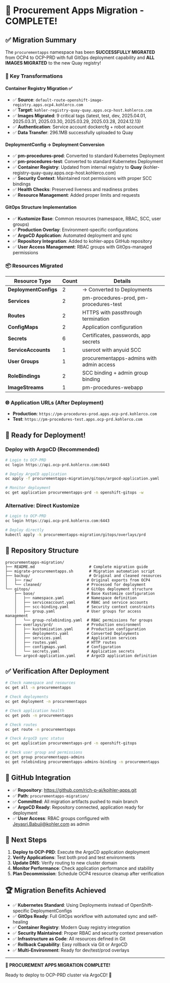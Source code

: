 # 🎉 Procurement Apps Migration - COMPLETE!

## ✅ Migration Summary

The `procurementapps` namespace has been **SUCCESSFULLY MIGRATED** from OCP4 to OCP-PRD with full GitOps deployment capability and **ALL IMAGES MIGRATED** to the new Quay registry!

### 🔄 Key Transformations

#### **Container Registry Migration** ✅
- ✅ **Source**: `default-route-openshift-image-registry.apps.ocp4.kohlerco.com` 
- ✅ **Target**: `kohler-registry-quay-quay.apps.ocp-host.kohlerco.com`
- ✅ **Images Migrated**: 9 critical tags (latest, test, dev, 2025.04.01, 2025.03.31, 2025.03.30, 2025.03.29, 2025.03.28, 2024.12.13)
- ✅ **Authentication**: Service account dockercfg + robot account
- ✅ **Data Transfer**: 296.1MB successfully uploaded to Quay

#### **DeploymentConfig → Deployment Conversion**
- ✅ **pm-procedures-prod**: Converted to standard Kubernetes Deployment
- ✅ **pm-procedures-test**: Converted to standard Kubernetes Deployment
- ✅ **Container Registry**: Updated from internal registry to **Quay** (kohler-registry-quay-quay.apps.ocp-host.kohlerco.com)
- ✅ **Security Context**: Maintained root permissions with proper SCC bindings
- ✅ **Health Checks**: Preserved liveness and readiness probes
- ✅ **Resource Management**: Added proper limits and requests

#### **GitOps Structure Implementation**
- ✅ **Kustomize Base**: Common resources (namespace, RBAC, SCC, user groups)
- ✅ **Production Overlay**: Environment-specific configurations
- ✅ **ArgoCD Application**: Automated deployment and sync
- ✅ **Repository Integration**: Added to kohler-apps GitHub repository
- ✅ **User Access Management**: RBAC groups with GitOps-managed permissions

### 📦 Resources Migrated

| Resource Type | Count | Details |
|---------------|-------|---------|
| **DeploymentConfigs** | 2 | → Converted to Deployments |
| **Services** | 2 | pm-procedures-prod, pm-procedures-test |
| **Routes** | 2 | HTTPS with passthrough termination |
| **ConfigMaps** | 2 | Application configuration |
| **Secrets** | 6 | Certificates, passwords, app secrets |
| **ServiceAccounts** | 1 | useroot with anyuid SCC |
| **User Groups** | 1 | procurementapps-admins with admin access |
| **RoleBindings** | 2 | SCC binding + admin group binding |
| **ImageStreams** | 1 | pm-procedures-webapp |

### 🌐 Application URLs (After Deployment)
- **Production**: `https://pm-procedures-prod.apps.ocp-prd.kohlerco.com`
- **Test**: `https://pm-procedures-test.apps.ocp-prd.kohlerco.com`

## 🚀 Ready for Deployment!

### **Deploy with ArgoCD (Recommended)**
```bash
# Login to OCP-PRD
oc login https://api.ocp-prd.kohlerco.com:6443

# Deploy ArgoCD application
oc apply -f procurementapps-migration/gitops/argocd-application.yaml

# Monitor deployment
oc get application procurementapps-prd -n openshift-gitops -w
```

### **Alternative: Direct Kustomize**
```bash
# Login to OCP-PRD
oc login https://api.ocp-prd.kohlerco.com:6443

# Deploy directly
kubectl apply -k procurementapps-migration/gitops/overlays/prd
```

## 📁 Repository Structure

```
procurementapps-migration/
├── README.md                        # Complete migration guide
├── migrate-procurementapps.sh       # Migration automation script
├── backup/                          # Original and cleaned resources
│   ├── raw/                        # Original exports from OCP4
│   └── cleaned/                    # Processed for deployment
└── gitops/                         # GitOps deployment structure
    ├── base/                       # Base Kustomize configuration
    │   ├── namespace.yaml          # Namespace definition
    │   ├── serviceaccount.yaml     # RBAC and service accounts
    │   ├── scc-binding.yaml        # Security context constraints
    │   ├── group.yaml              # User groups for access management
    │   └── group-rolebinding.yaml  # RBAC permissions for groups
    ├── overlays/prd/               # Production environment
    │   ├── kustomization.yaml      # Production configuration
    │   ├── deployments.yaml        # Converted Deployments
    │   ├── services.yaml           # Application services
    │   ├── routes.yaml             # HTTP routes
    │   ├── configmaps.yaml         # Configuration
    │   └── secrets.yaml            # Application secrets
    └── argocd-application.yaml     # ArgoCD application definition
```

## ✅ Verification After Deployment

```bash
# Check namespace and resources
oc get all -n procurementapps

# Check deployments
oc get deployment -n procurementapps

# Check application health
oc get pods -n procurementapps

# Check routes
oc get route -n procurementapps

# Check ArgoCD sync status
oc get application procurementapps-prd -n openshift-gitops

# Check user group and permissions
oc get group procurementapps-admins
oc get rolebinding procurementapps-admins-binding -n procurementapps
```

## 🔗 GitHub Integration

- ✅ **Repository**: https://github.com/rich-p-ai/koihler-apps.git
- ✅ **Path**: `procurementapps-migration/`
- ✅ **Committed**: All migration artifacts pushed to main branch
- ✅ **ArgoCD Ready**: Repository connected, application ready for deployment
- ✅ **User Access**: RBAC groups configured with Jeyasri.Babuji@kohler.com as admin

## 🎯 Next Steps

1. **Deploy to OCP-PRD**: Execute the ArgoCD application deployment
2. **Verify Applications**: Test both prod and test environments
3. **Update DNS**: Verify routing to new cluster domain
4. **Monitor Performance**: Check application performance and stability
5. **Plan Decommission**: Schedule OCP4 resource cleanup after verification

## 🏆 Migration Benefits Achieved

- ✅ **Kubernetes Standard**: Using Deployments instead of OpenShift-specific DeploymentConfigs
- ✅ **GitOps Ready**: Full GitOps workflow with automated sync and self-healing
- ✅ **Container Registry**: Modern Quay registry integration
- ✅ **Security Maintained**: Proper RBAC and security context preservation
- ✅ **Infrastructure as Code**: All resources defined in Git
- ✅ **Rollback Capability**: Easy rollback via Git or ArgoCD
- ✅ **Multi-Environment**: Ready for dev/test/prod overlays

---

**🎉 PROCUREMENT APPS MIGRATION COMPLETE!**

Ready to deploy to OCP-PRD cluster via ArgoCD! 🚀

